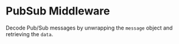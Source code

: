 # PubSub Middleware

Decode Pub/Sub messages by unwrapping the `message` object and retrieving
the `data`.
